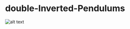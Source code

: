 # double-Inverted-Pendulums
![alt text](https://github.com/98210184/double-Inverted-Pendulums/blob/master/image.png?raw=true)
